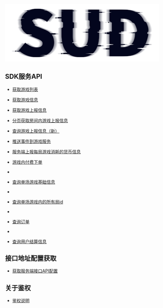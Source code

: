 #

![SUD](../../Resource/logo.png)

## SDK服务API

- [获取游戏列表](ObtainTheGameList.md)

- [获取游戏信息](ObtainGameInformation.md)

- [获取游戏上报信息](ObtainTheReportInformationOfGame.md)

- [分页获取房间内游戏上报信息](ObtainTheReportInformationOfGameByPage.md)

- [查询游戏上报信息（新）](QueryGameReportInformation.md)

- [推送事件到游戏服务](PushEventToMgServer.md)

- [服务端上报每局游戏消耗的货币信息](ReportAmountOfCurrencyConsumedInEachGameRound.md)

- [游戏内付费下单](CreateOrder.md)
- 
- [查询单场游戏基础信息](QueryMatchBase.md)
- 
- [查询单场游戏内的所有局id](QueryMatchRoundIds.md)
- 
- [查询订单](QueryOrder.md)
- 
- [查询用户结算信息](QueryUserSettle.md)

## 接口地址配置获取

- [获取服务端接口API配置](ObtainServerEndAPIConfigurations.md)

## 关于鉴权

- [鉴权说明](AuthorizationDescription.md)